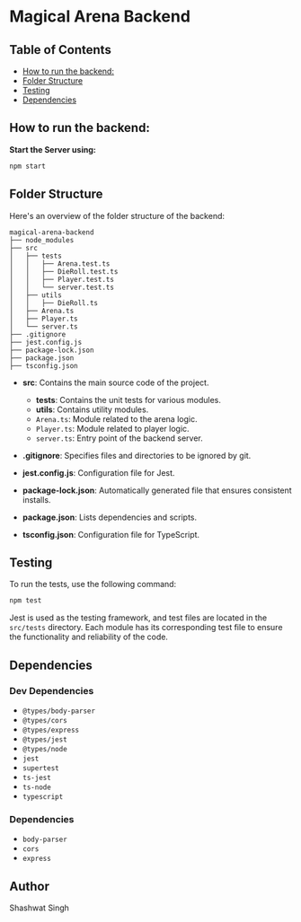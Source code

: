 
# Magical Arena Backend

## Table of Contents
- [How to run the backend:](#how-to-run-the-backend)
- [Folder Structure](#folder-structure)
- [Testing](#testing)
- [Dependencies](#dependencies)

## How to run the backend:

**Start the Server using:**
   ```sh
   npm start
   ```

## Folder Structure
Here's an overview of the folder structure of the backend:

```
magical-arena-backend
├── node_modules
├── src
│   ├── tests
│   │   ├── Arena.test.ts
│   │   ├── DieRoll.test.ts
│   │   ├── Player.test.ts
│   │   └── server.test.ts
│   ├── utils
│   │   ├── DieRoll.ts
│   ├── Arena.ts
│   ├── Player.ts
│   └── server.ts
├── .gitignore
├── jest.config.js
├── package-lock.json
├── package.json
├── tsconfig.json
```

- **src**: Contains the main source code of the project.
  - **tests**: Contains the unit tests for various modules.
  - **utils**: Contains utility modules.
  - `Arena.ts`: Module related to the arena logic.
  - `Player.ts`: Module related to player logic.
  - `server.ts`: Entry point of the backend server.

- **.gitignore**: Specifies files and directories to be ignored by git.
- **jest.config.js**: Configuration file for Jest.
- **package-lock.json**: Automatically generated file that ensures consistent installs.
- **package.json**: Lists dependencies and scripts.
- **tsconfig.json**: Configuration file for TypeScript.

## Testing
To run the tests, use the following command:

```sh
npm test
```

Jest is used as the testing framework, and test files are located in the `src/tests` directory. Each module has its corresponding test file to ensure the functionality and reliability of the code.

## Dependencies
### Dev Dependencies
- `@types/body-parser`
- `@types/cors`
- `@types/express`
- `@types/jest`
- `@types/node`
- `jest`
- `supertest`
- `ts-jest`
- `ts-node`
- `typescript`

### Dependencies
- `body-parser`
- `cors`
- `express`

## Author
Shashwat Singh